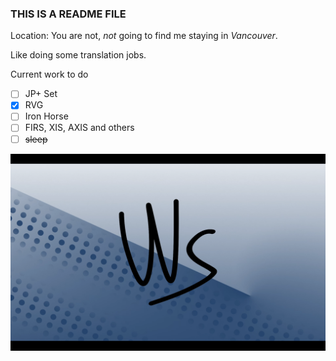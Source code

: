 ### THIS IS A README FILE
Location: You are not, *not* going to find me staying in *Vancouver*.

Like doing some translation jobs.

Current work to do
- [ ] JP+ Set
- [x] RVG
- [ ] Iron Horse
- [ ] FIRS, XIS, AXIS and others
- [ ] ~~sleep~~

![Background](background.png)
<!---      
WenSimEHRP/WenSimEHRP is a ✨ special ✨ repository because its `README.md` (this file) appears on your GitHub profile.
You can click the Preview link to take a look at your changes.
--->
